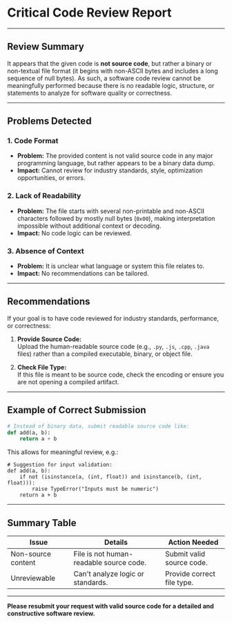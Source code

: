 # Critical Code Review Report

---

## Review Summary

It appears that the given code is **not source code**, but rather a binary or non-textual file format (it begins with non-ASCII bytes and includes a long sequence of null bytes). As such, a software code review cannot be meaningfully performed because there is no readable logic, structure, or statements to analyze for software quality or correctness.

---

## Problems Detected

### 1. **Code Format**
- **Problem:** The provided content is not valid source code in any major programming language, but rather appears to be a binary data dump.
- **Impact:** Cannot review for industry standards, style, optimization opportunities, or errors.

### 2. **Lack of Readability**
- **Problem:** The file starts with several non-printable and non-ASCII characters followed by mostly null bytes (`0x00`), making interpretation impossible without additional context or decoding.
- **Impact:** No code logic can be reviewed.

### 3. **Absence of Context**
- **Problem:** It is unclear what language or system this file relates to. 
- **Impact:** No recommendations can be tailored.

---

## Recommendations

If your goal is to have code reviewed for industry standards, performance, or correctness:

1. **Provide Source Code:**  
   Upload the human-readable source code (e.g., `.py`, `.js`, `.cpp`, `.java` files) rather than a compiled executable, binary, or object file.

2. **Check File Type:**  
   If this file is meant to be source code, check the encoding or ensure you are not opening a compiled artifact.

---

## Example of Correct Submission

```python
# Instead of binary data, submit readable source code like:
def add(a, b):
    return a + b
```
This allows for meaningful review, e.g.:
```pseudo
# Suggestion for input validation:
def add(a, b):
    if not (isinstance(a, (int, float)) and isinstance(b, (int, float))):
        raise TypeError("Inputs must be numeric")
    return a + b
```

---

## Summary Table

| Issue               | Details                                 | Action Needed              |
|---------------------|-----------------------------------------|----------------------------|
| Non-source content  | File is not human-readable source code. | Submit valid source code.  |
| Unreviewable        | Can't analyze logic or standards.        | Provide correct file type. |

---

**Please resubmit your request with valid source code for a detailed and constructive software review.**